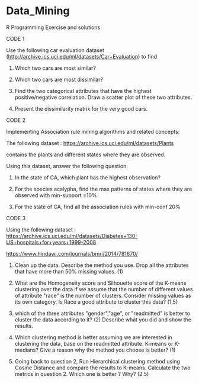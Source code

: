 # Data_Mining
R Programming Exercise and solutions

CODE 1

Use the following  car evaluation dataset (http://archive.ics.uci.edu/ml/datasets/Car+Evaluation) to find

1. Which two cars are most similar? 

2. Which two cars are most dissimilar?

3. Find the two categorical attributes that have the highest positive/negative correlation. Draw a scatter plot of these two attributes. 

4. Present the dissimilarity matrix for the very good cars. 

CODE 2

Implementing Association rule mining algorithms and related concepts:

The following dataset : https://archive.ics.uci.edu/ml/datasets/Plants

contains the plants and different states where they are observed.

Using this dataset, answer the following question:

1. In the state of CA, which plant has the highest observation?

2. For the species acalypha, find the max patterns of states where they are observed with min-support =10%

3. For the state of CA, find all the association rules with min-conf 20%

CODE 3

Using the following dataset : 
https://archive.ics.uci.edu/ml/datasets/Diabetes+130-US+hospitals+for+years+1999-2008

https://www.hindawi.com/journals/bmri/2014/781670/

1) Clean up the data. Describe the method you use. Drop all the attributes that have more than 50% missing values. (1)

2) What are the Homogeneity score and Silhouette score of the K-means clustering over the data if we assume that the number of different values of attribute "race" is the number of clusters. Consider missing values as its own category. Is Race a good attribute to cluster this data? (1.5)

3) which of the three attributes "gender","age", or "readmitted" is better to cluster the data according to it? (2) Describe what you did and show the results. 

4) Which clustering method is better assuming we are interested in clustering the data, base on the readmitted attribute. K-means or K-medians? Give a reason why the method you choose is better? (1)

5) Going back to question 2, Run Hierarchical clustering method using Cosine Distance and compare the results to K-means. Calculate the two metrics in question 2. Which one is better ? Why? (2.5)


